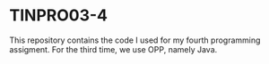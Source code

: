 # TINPRO03-4
This repository contains the code I used for my fourth programming assigment. For the third time, we use OPP, namely Java.
